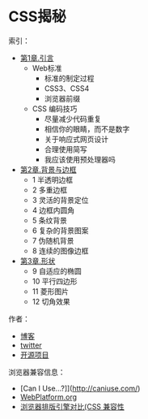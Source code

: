 # CSS揭秘

索引：
* [第1章.引言](./第1章.引言.md)
    * Web标准
        * 标准的制定过程
        * CSS3、CSS4
        * 浏览器前缀
    * CSS 编码技巧
        * 尽量减少代码重复
        * 相信你的眼睛，而不是数字
        * 关于响应式网页设计
        * 合理使用简写
        * 我应该使用预处理器吗
* [第2章.背景与边框](./第2章.背景与边框.md)
    * 1 半透明边框
    * 2 多重边框
    * 3 灵活的背景定位
    * 4 边框内圆角
    * 5 条纹背景
    * 6 复杂的背景图案
    * 7 伪随机背景
    * 8 连续的图像边框
* [第3章.形状](./第3章.形状.md)
    * 9 自适应的椭圆
    * 10 平行四边形
    * 11 菱形图片
    * 12 切角效果

作者：
* [博客](http://lea.verou.me) 
* [twitter](http://twitter.com/leaverou)
* [开源项目](https://github.com/leaverou)

浏览器兼容信息：
* [Can I Use...?]](http://caniuse.com/)
* [WebPlatform.org](https://webplatform.github.io/)
* [浏览器排版引擎对比(CSS 兼容性](https://en.wikipedia.org/wiki/Comparison_of_browser_engines)

